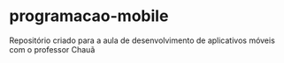 # programacao-mobile

Repositório criado para a aula de desenvolvimento de aplicativos móveis com o professor Chauã
